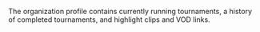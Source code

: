 The organization profile contains currently running tournaments, a history of completed tournaments, and highlight clips and VOD links.
